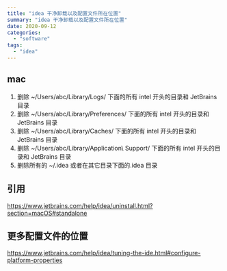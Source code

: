 ```yaml
---
title: "idea 干净卸载以及配置文件所在位置"
summary: "idea 干净卸载以及配置文件所在位置"
date: 2020-09-12
categories: 
  - "software"
tags: 
  - "idea"
---
```




## mac

1. 删除 ~/Users/abc/Library/Logs/ 下面的所有 intel 开头的目录和 JetBrains 目录
2. 删除 ~/Users/abc/Library/Preferences/ 下面的所有 intel 开头的目录和 JetBrains 目录
3. 删除 ~/Users/abc/Library/Caches/ 下面的所有 intel 开头的目录和 JetBrains 目录
4. 删除 ~/Users/abc/Library/Application\ Support/ 下面的所有 intel 开头的目录和 JetBrains 目录
5. 删除所有的 ~/.idea 或者在其它目录下面的.idea 目录



## 引用

https://www.jetbrains.com/help/idea/uninstall.html?section=macOS#standalone

## 更多配置文件的位置

https://www.jetbrains.com/help/idea/tuning-the-ide.html#configure-platform-properties


